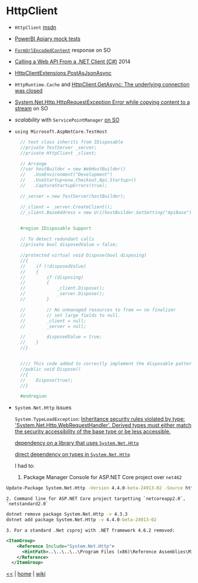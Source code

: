 # HttpClient

  - `HttpClient` [msdn](https://msdn.microsoft.com/en-us/library/system.net.http.httpclient(v=vs.110).aspx)
  - [PowerBI Apiary mock tests](https://gist.github.com/illegitimis/de5975b9de77637d6d5f343c37d53273)
  - [`FormUrlEncodedContent`](https://stackoverflow.com/a/7929084) response on SO  
  - [Calling a Web API From a .NET Client (C#)](https://docs.microsoft.com/en-us/aspnet/web-api/overview/advanced/calling-a-web-api-from-a-net-client) 2014
  - [HttpClientExtensions.PostAsJsonAsync](https://msdn.microsoft.com/en-us/library/system.net.http.httpclientextensions.postasjsonasync.aspx)
  - `HttpRuntime.Cache` and [HttpClient.GetAsync: The underlying connection was closed](https://stackoverflow.com/a/30473478/2239678)
  - [System.Net.Http.HttpRequestException Error while copying content to a stream](https://stackoverflow.com/questions/33233780/system-net-http-httprequestexception-error-while-copying-content-to-a-stream) on SO
  - *scalability* with `ServicePointManager` [on SO](https://stackoverflow.com/questions/25195607/httpclient-scalability-problems)
  - `using Microsoft.AspNetCore.TestHost`
      
      ```cs
        // test class inherits from IDisposable
        //private TestServer _server;
        //private HttpClient _client;

        // Arrange
        //var hostBuilder = new WebHostBuilder()
        //   .UseEnvironment("Development")
        //   .UseStartup<esw.Checkout.Api.Startup>()
        //   .CaptureStartupErrors(true);

        //_server = new TestServer(hostBuilder);

        //_client = _server.CreateClient();
        //_client.BaseAddress = new Uri(hostBuilder.GetSetting("ApiBase"), UriKind.Absolute);

        
        #region IDisposable Support

        // To detect redundant calls
        //private bool disposedValue = false;

        //protected virtual void Dispose(bool disposing)
        //{
        //    if (!disposedValue)
        //    {
        //        if (disposing)
        //        {
        //            _client.Dispose();
        //            _server.Dispose();
        //        }

        //        // No unmanaged resources to free => no finalizer
        //        // set large fields to null.
        //        _client = null;
        //        _server = null;

        //        disposedValue = true;
        //    }
        //}


        //// This code added to correctly implement the disposable pattern.
        //public void Dispose()
        //{
        //    Dispose(true);
        //}

        #endregion
      ```
  - `System.Net.Http` issues

    `System.TypeLoadException`: [Inheritance security rules violated by type: 'System.Net.Http.WebRequestHandler'. Derived types must either match the security accessibility of the base type or be less accessible.](https://github.com/dotnet/corefx/issues/11100)
    
    [dependency on a library that uses `System.Net.Http`](https://github.com/dotnet/corefx/issues/11100#issuecomment-276066197)
    
    [direct dependency on types in `System.Net.Http`](https://github.com/dotnet/corefx/issues/11100#issuecomment-275960251)
    
    I had to:
    1. Package Manager Console for ASP.NET Core project over `net462`
```cmd
Update-Package System.Net.Http -Version 4.4.0-beta-24913-02 -Source https://dotnet.myget.org/F/dotnet-core
```
    2. Command line for ASP.NET Core project targetting `netcoreapp2.0`, `netstandard2.0`
```cmd
dotnet remove package System.Net.Http -v 4.3.3
dotnet add package System.Net.Http -v 4.4.0-beta-24913-02
```
    3. For a standard .Net csproj with .NET framework 4.6.2 removed:
```xml
<ItemGroup>
    <Reference Include="System.Net.Http">
      <HintPath>..\..\..\..\Program Files (x86)\Reference Assemblies\Microsoft\Framework\.NETFramework\v4.6.2\System.Net.Http.dll</HintPath>
    </Reference>
  </ItemGroup>
```

[<<](call.md)
|
[home](../README.md) 
| 
[wiki](https://github.com/illegitimis/Tutorial/wiki) 